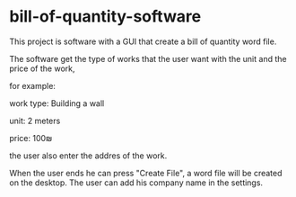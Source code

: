 # bill-of-quantity-software

This project is software with a GUI that create a bill of quantity word file.

The software get the type of works that the user want with the unit and the price of the work,

for example: 

work type: Building a wall

unit: 2 meters 

price: 100₪

the user also enter the addres of the work.

When the user ends he can press "Create File", a word file will be created on the desktop.
The user can add his company name in the settings.
